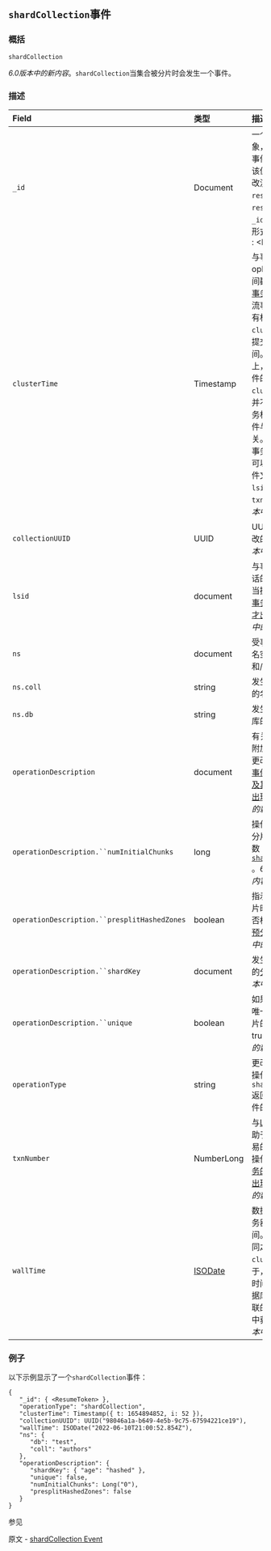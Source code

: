 ## `shardCollection`事件

### 概括

`shardCollection`

*6.0版本中的新内容*。`shardCollection`当集合被分片时会发生一个事件。

### 描述

| Field                                        | 类型                                                         | 描述                                                         |
| :------------------------------------------- | :----------------------------------------------------------- | :----------------------------------------------------------- |
| `_id`                                        | Document                                                     | 一个[BSON](https://www.mongodb.com/docs/manual/reference/glossary/#std-term-BSON)对象，用作更改流事件的标识符。该值用作恢复更改流时的参数`resumeToken` 。`resumeAfter`该`_id`对象具有以下形式：`{   "_data" : <BinData|hex string>}`该`_data`类型取决于 MongoDB 版本，在某些情况下，还取决于更改流打开或恢复时的[功能兼容性版本 (fCV) 。](https://www.mongodb.com/docs/manual/reference/command/setFeatureCompatibilityVersion/#std-label-view-fcv)有关类型的完整列表，请参阅[恢复令牌](https://www.mongodb.com/docs/manual/changeStreams/#std-label-change-stream-resume-token)`_data`。有关通过 恢复更改流的示例`resumeToken`，请参阅 [恢复更改流。](https://www.mongodb.com/docs/manual/changeStreams/#std-label-change-stream-resume) |
| `clusterTime`                                | Timestamp                                                    | 与事件关联的 oplog 条目的时间戳。与 [多文档事务](https://www.mongodb.com/docs/manual/core/transactions/#std-label-transactions)关联的更改流事件通知 都具有相同的`clusterTime`值：提交事务的时间。在分片集群上，具有相同事件的事件`clusterTime`可能并不都与同一事务相关。有些事件与交易根本无关。要识别单个事务的事件，您可以在变更流事件文档中使用`lsid`和的组合。`txnNumber`*4.0版本中的新功能*。 |
| `collectionUUID`                             | UUID                                                         | UUID标识发生更改的集合。*6.0版本中的新内容*。                |
| `lsid`                                       | document                                                     | 与事务关联的会话的标识符。仅当操作是[多文档事务的一部分时才出现。](https://www.mongodb.com/docs/manual/core/transactions/)*4.0版本中的新功能*。 |
| `ns`                                         | document                                                     | 受事件影响的命名空间（数据库和/或集合）。                    |
| `ns.coll`                                    | string                                                       | 发生事件的集合的名称。                                       |
| `ns.db`                                      | string                                                       | 发生事件的数据库的名称。                                     |
| `operationDescription`                       | document                                                     | 有关更改操作的附加信息。仅当更改流使用 [扩展事件时，此文档及其子字段才会出现。](https://www.mongodb.com/docs/manual/reference/change-events/#std-label-change-streams-expanded-events)*6.0版本中的新内容*。 |
| `operationDescription.``numInitialChunks`    | long                                                         | 操作期间在每个分片上创建的块数[`shardCollection`](https://www.mongodb.com/docs/manual/reference/command/shardCollection/#mongodb-dbcommand-dbcmd.shardCollection) 。*6.0版本中的新内容*。 |
| `operationDescription.``presplitHashedZones` | boolean                                                      | 指示当集合被分片时，分片块是否根据区域进行[预分割。](https://www.mongodb.com/docs/manual/reference/method/sh.shardCollection/#std-label-method-shard-collection-presplitHashedZones)*6.0版本中的新内容*。 |
| `operationDescription.``shardKey`            | document                                                     | 发生更改的集合的[分片键](https://www.mongodb.com/docs/manual/core/sharding-shard-key/#std-label-shard-key)。*6.0版本中的新内容*。 |
| `operationDescription.``unique`              | boolean                                                      | 如果集合是使用唯一的分片键分片的，则其值为 true。*6.0版本中的新内容*。 |
| `operationType`                              | string                                                       | 更改通知报告的操作类型。`shardCollection`返回这些更改事件的值。 |
| `txnNumber`                                  | NumberLong                                                   | 与[LSID](https://www.mongodb.com/docs/manual/reference/change-events/shardCollection/#std-label--idref--lsid)，一个有助于唯一标识交易的数字。仅当操作是[多文档事务的一部分时才出现。](https://www.mongodb.com/docs/manual/core/transactions/)*4.0版本中的新功能*。 |
| `wallTime`                                   | [ ISODate](https://www.mongodb.com/docs/manual/reference/glossary/#std-term-ISODate) | 数据库操作的服务器日期和时间。`wallTime` 不同之处`clusterTime`在于，`clusterTime`时间戳是从与数据库操作事件关联的 oplog 条目中获取的。*6.0版本中的新内容*。 |

### 例子

以下示例显示了一个`shardCollection`事件：

```
{
   "_id": { <ResumeToken> },
   "operationType": "shardCollection",
   "clusterTime": Timestamp({ t: 1654894852, i: 52 }),
   "collectionUUID": UUID("98046a1a-b649-4e5b-9c75-67594221ce19"),
   "wallTime": ISODate("2022-06-10T21:00:52.854Z"),
   "ns": {
      "db": "test",
      "coll": "authors"
   },
   "operationDescription": {
      "shardKey": { "age": "hashed" },
      "unique": false,
      "numInitialChunks": Long("0"),
      "presplitHashedZones": false
   }
}
```





参见

原文 - [shardCollection Event](https://www.mongodb.com/docs/manual/reference/change-events/shardCollection/)

